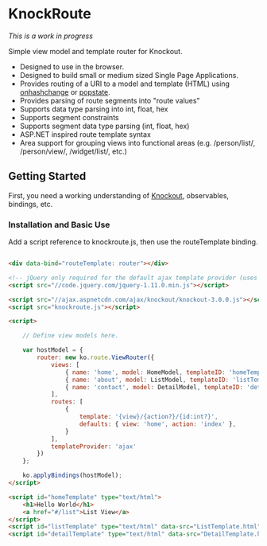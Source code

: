 # KnockRoute

*This is a work in progress*

Simple view model and template router for Knockout.

- Designed to use in the browser.
- Designed to build small or medium sized Single Page Applications.
- Provides routing of a URI to a model and template (HTML) using [onhashchange](https://developer.mozilla.org/en-US/docs/Web/API/Window.onhashchange) or [popstate](https://developer.mozilla.org/en-US/docs/Web/API/Window.onpopstate).
- Provides parsing of route segments into "route values"
 - Supports data type parsing into int, float, hex
 - Supports segment constraints
 - Supports segment data type parsing (int, float, hex)
 - ASP.NET inspired route template syntax
- Area support for grouping views into functional areas (e.g. /person/list/, /person/view/, /widget/list/, etc.)

## Getting Started

First, you need a working understanding of [Knockout](http://knockoutjs.com/), observables, bindings, etc.

### Installation and Basic Use

Add a script reference to knockroute.js, then use the routeTemplate binding.

```html

<div data-bind="routeTemplate: router"></div>

<!-- jQuery only required for the default ajax template provider (uses $.ajax) -->
<script src="//code.jquery.com/jquery-1.11.0.min.js"></script>

<script src="//ajax.aspnetcdn.com/ajax/knockout/knockout-3.0.0.js"></script>
<script src="knockroute.js"></script>

<script>    

    // Define view models here.

    var hostModel = {
        router: new ko.route.ViewRouter({
            views: [
                { name: 'home', model: HomeModel, templateID: 'homeTemplate' },
                { name: 'about', model: ListModel, templateID: 'listTemplate' },
                { name: 'contact', model: DetailModel, templateID: 'detailTemplate' }
            ],
            routes: [
                {
                    template: '{view}/{action?}/{id:int?}',
                    defaults: { view: 'home', action: 'index' },
                }
            ],
            templateProvider: 'ajax'
        })
    };

    ko.applyBindings(hostModel);
</script>

<script id="homeTemplate" type="text/html">
    <h1>Hello World</h1>
    <a href="#/list">List View</a>
</script>
<script id="listTemplate" type="text/html" data-src="ListTemplate.html"></script>
<script id="detailTemplate" type="text/html" data-src="DetailTemplate.html"></script>

```


